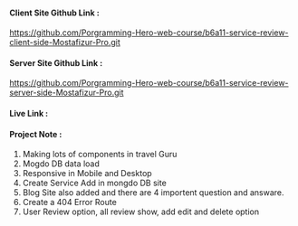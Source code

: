 #### Client Site Github Link :

https://github.com/Porgramming-Hero-web-course/b6a11-service-review-client-side-Mostafizur-Pro.git

#### Server Site Github Link :

https://github.com/Porgramming-Hero-web-course/b6a11-service-review-server-side-Mostafizur-Pro.git

#### Live Link :

#### Project Note :

1. Making lots of components in travel Guru
2. Mogdo DB data load
3. Responsive in Mobile and Desktop
4. Create Service Add in mongdo DB site
5. Blog Site also added and there are 4 importent question and answare.
6. Create a 404 Error Route
7. User Review option, all review show, add edit and delete option
